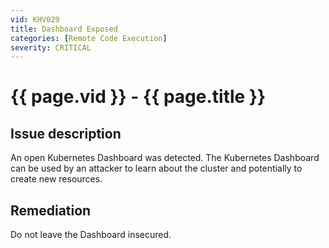 ```yaml
---
vid: KHV029
title: Dashboard Exposed
categories: [Remote Code Execution]
severity: CRITICAL
---
```


# {{ page.vid }} - {{ page.title }}

## Issue description

An open Kubernetes Dashboard was detected. The Kubernetes Dashboard can be used by an attacker to learn about the cluster and potentially to create new resources.

## Remediation

Do not leave the Dashboard insecured.

